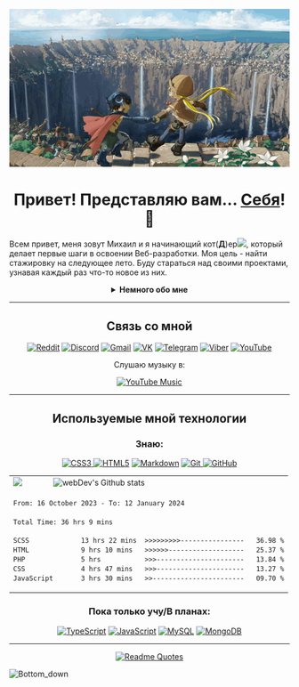 <p align="center">
  <a href="https://github.com/NewEra2084"><img src=".github/workflows/made-in-abyss.gif" alt="Banner"></a>
</p>

<h1 align=center color="red">Привет! Представляю вам... <a href="https://github.com/NewEra2084">Себя</a>! 🙂</h1>

<p>Всем привет, меня зовут Михаил и я начинающий кот(<b>Д</b>)ер<img src="https://media.giphy.com/media/WUlplcMpOCEmTGBtBW/giphy.gif" width="30px">, который делает первые шаги в освоении Веб-разработки. Моя цель - найти стажировку на следующее лето. Буду стараться над своими проектами, узнавая каждый раз что-то новое из них.
</p>

<details>
  <summary align=center><b>Немного обо мне</b></summary>
  
```css
#Mihail { 
  country: Russia;
  city: Izhevsk;
  height: 188cm;
  age: 17;
  sex: boy; 
  favorite-color: red;
  dream: just-to-be-a-famous-or-darling;
  interests: games-books-programming-music-estetic;
}

.anime::favorites{
  first: Darling-in-the-FranXX;
  second: made-in-Abyss;
  third: Attack-on-Titans;
  four: NULL;
}

```
</details>

---

<h2 align=center>Связь со мной</h2> 
<div align=center>
  
[![Reddit](https://img.shields.io/badge/Reddit-%23FF4500.svg?style=for-the-badge&logo=Reddit&logoColor=white)](https://www.reddit.com/user/RightEvolution/)
[![Discord](https://img.shields.io/badge/Discord-%235865F2.svg?style=for-the-badge&logo=discord&logoColor=white)](https://discord.com/users/616569306834010129)
[![Gmail](https://img.shields.io/badge/Gmail-D14836?style=for-the-badge&logo=gmail&logoColor=white)](https://mail.google.com/mail/mihail.filippov2006@gmail.com)
[![VK](https://img.shields.io/badge/VK-blue?style=for-the-badge&logo=VK&logoColor=white)](https://vk.com/hir001b)
[![Telegram](https://img.shields.io/badge/Telegram-blue?style=for-the-badge&logo=Telegram&logoColor=white)](https://t.me/hir001b)
[![Viber](https://img.shields.io/badge/Viber-8B66A9?style=for-the-badge&logo=viber&logoColor=white)](viber://chat?number=%2B79827903929)
[![YouTube](https://img.shields.io/badge/YouTube-%23FF0000.svg?style=for-the-badge&logo=YouTube&logoColor=white)](https://www.youtube.com/channel/UCg7GCK2vc1-P_yix38TLWKg)
</div>
<div align=center>
  <p>Слушаю музыку в:</p>
  
  [![YouTube Music](https://img.shields.io/badge/YouTube_Music-FF0000?style=for-the-badge&logo=youtube-music&logoColor=white)](https://music.youtube.com/playlist?list=PLgxM4yeZt2An4zU7L18z2Sdcol6nrrLH3)
</div>

---

<h2 align=center>Используемые мной технологии</h2>
<div align=center>
  
### Знаю:
[![CSS3](https://img.shields.io/badge/css3-%231572B6.svg?style=for-the-badge&logo=css3&logoColor=white)
](https://developer.mozilla.org/ru/docs/Learn/Getting_started_with_the_web/CSS_basics)[![HTML5](https://img.shields.io/badge/html5-%23E34F26.svg?style=for-the-badge&logo=html5&logoColor=white)](https://developer.mozilla.org/ru/docs/Learn/Getting_started_with_the_web/HTML_basics)
[![Markdown](https://img.shields.io/badge/markdown-%23000000.svg?style=for-the-badge&logo=markdown&logoColor=white)](https://doka.guide/tools/markdown/)
[![Git](https://img.shields.io/badge/git-%23F05033.svg?style=for-the-badge&logo=git&logoColor=white)
](https://git-scm.com/)[![GitHub](https://img.shields.io/badge/github-%23121011.svg?style=for-the-badge&logo=github&logoColor=white)
](https://github.com/)
<table>
<tr>
<td>
  <img src="https://github-readme-stats.vercel.app/api/top-langs/?username=NewEra2084&layout=compact" height=180px/>
</td>
<td>
   <img src="http://github-readme-streak-stats.herokuapp.com?user=NewEra2084&theme=dark&background=000000" alt="webDev's Github stats" />
</td>
</tr>
<tr>
<td colspan=2>

<!--START_SECTION:waka-->

```txt
From: 16 October 2023 - To: 12 January 2024

Total Time: 36 hrs 9 mins

SCSS             13 hrs 22 mins  >>>>>>>>>----------------   36.98 %
HTML             9 hrs 10 mins   >>>>>>-------------------   25.37 %
PHP              5 hrs           >>>----------------------   13.84 %
CSS              4 hrs 47 mins   >>>----------------------   13.27 %
JavaScript       3 hrs 30 mins   >>-----------------------   09.70 %
```

<!--END_SECTION:waka-->

</td>
</tr>
</table>

### Пока только учу/В планах:
[![TypeScript](https://img.shields.io/badge/javascript-%23323330.svg?style=for-the-badge&logo=javascript&logoColor=%23F7DF1E)](https://www.typescriptlang.org/docs/)
[![JavaScript](https://img.shields.io/badge/typescript-%23007ACC.svg?style=for-the-badge&logo=typescript&logoColor=white)](https://developer.mozilla.org/en-US/docs/Web/JavaScript)
[![MySQL](https://img.shields.io/badge/mysql-%2300f.svg?style=for-the-badge&logo=mysql&logoColor=white)](https://www.mysql.com/)
[![MongoDB](https://img.shields.io/badge/MongoDB-%234ea94b.svg?style=for-the-badge&logo=mongodb&logoColor=white)
](https://www.mongodb.com/)</div>

---
[<p align=center>![Readme Quotes](https://quotes-github-readme.vercel.app/api?type=vertical&theme=nord&quote=Умный+человек+решит+проблему.+Глупый+её+избежит.&author=Альберт+Эйнштейн)</p>](https://github.com/piyushsuthar/github-readme-quotes)
![Bottom_down](https://github.com/VL4STEL1N/VL4STEL1N/assets/127986242/1964ca21-6df7-4554-95ea-9ff879f52336)
<svg viewBox="0 0 115 25" xmlns="http://www.w3.org/2000/svg" xmlns:xlink="http://www.w3.org/1999/xlink">
